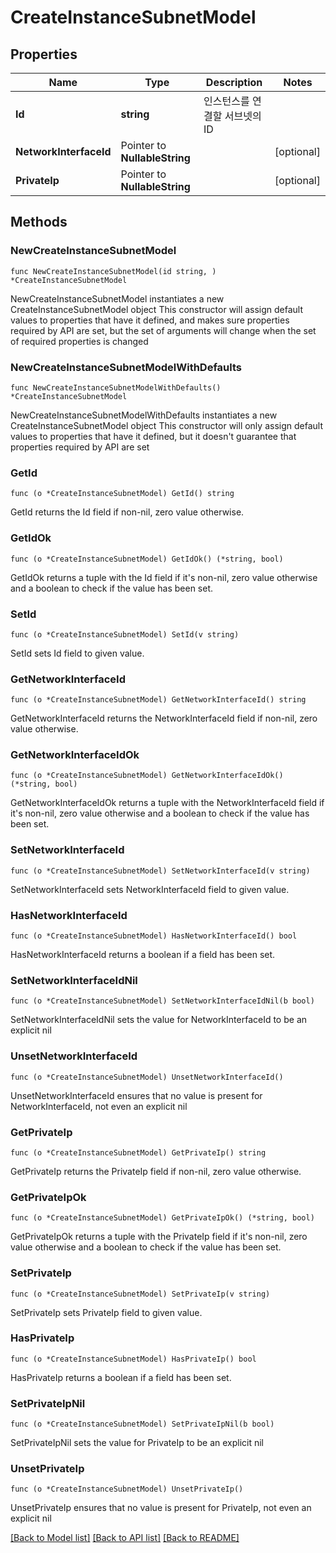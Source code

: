 # CreateInstanceSubnetModel

## Properties

Name | Type | Description | Notes
------------ | ------------- | ------------- | -------------
**Id** | **string** | 인스턴스를 연결할 서브넷의 ID | 
**NetworkInterfaceId** | Pointer to **NullableString** |  | [optional] 
**PrivateIp** | Pointer to **NullableString** |  | [optional] 

## Methods

### NewCreateInstanceSubnetModel

`func NewCreateInstanceSubnetModel(id string, ) *CreateInstanceSubnetModel`

NewCreateInstanceSubnetModel instantiates a new CreateInstanceSubnetModel object
This constructor will assign default values to properties that have it defined,
and makes sure properties required by API are set, but the set of arguments
will change when the set of required properties is changed

### NewCreateInstanceSubnetModelWithDefaults

`func NewCreateInstanceSubnetModelWithDefaults() *CreateInstanceSubnetModel`

NewCreateInstanceSubnetModelWithDefaults instantiates a new CreateInstanceSubnetModel object
This constructor will only assign default values to properties that have it defined,
but it doesn't guarantee that properties required by API are set

### GetId

`func (o *CreateInstanceSubnetModel) GetId() string`

GetId returns the Id field if non-nil, zero value otherwise.

### GetIdOk

`func (o *CreateInstanceSubnetModel) GetIdOk() (*string, bool)`

GetIdOk returns a tuple with the Id field if it's non-nil, zero value otherwise
and a boolean to check if the value has been set.

### SetId

`func (o *CreateInstanceSubnetModel) SetId(v string)`

SetId sets Id field to given value.


### GetNetworkInterfaceId

`func (o *CreateInstanceSubnetModel) GetNetworkInterfaceId() string`

GetNetworkInterfaceId returns the NetworkInterfaceId field if non-nil, zero value otherwise.

### GetNetworkInterfaceIdOk

`func (o *CreateInstanceSubnetModel) GetNetworkInterfaceIdOk() (*string, bool)`

GetNetworkInterfaceIdOk returns a tuple with the NetworkInterfaceId field if it's non-nil, zero value otherwise
and a boolean to check if the value has been set.

### SetNetworkInterfaceId

`func (o *CreateInstanceSubnetModel) SetNetworkInterfaceId(v string)`

SetNetworkInterfaceId sets NetworkInterfaceId field to given value.

### HasNetworkInterfaceId

`func (o *CreateInstanceSubnetModel) HasNetworkInterfaceId() bool`

HasNetworkInterfaceId returns a boolean if a field has been set.

### SetNetworkInterfaceIdNil

`func (o *CreateInstanceSubnetModel) SetNetworkInterfaceIdNil(b bool)`

 SetNetworkInterfaceIdNil sets the value for NetworkInterfaceId to be an explicit nil

### UnsetNetworkInterfaceId
`func (o *CreateInstanceSubnetModel) UnsetNetworkInterfaceId()`

UnsetNetworkInterfaceId ensures that no value is present for NetworkInterfaceId, not even an explicit nil
### GetPrivateIp

`func (o *CreateInstanceSubnetModel) GetPrivateIp() string`

GetPrivateIp returns the PrivateIp field if non-nil, zero value otherwise.

### GetPrivateIpOk

`func (o *CreateInstanceSubnetModel) GetPrivateIpOk() (*string, bool)`

GetPrivateIpOk returns a tuple with the PrivateIp field if it's non-nil, zero value otherwise
and a boolean to check if the value has been set.

### SetPrivateIp

`func (o *CreateInstanceSubnetModel) SetPrivateIp(v string)`

SetPrivateIp sets PrivateIp field to given value.

### HasPrivateIp

`func (o *CreateInstanceSubnetModel) HasPrivateIp() bool`

HasPrivateIp returns a boolean if a field has been set.

### SetPrivateIpNil

`func (o *CreateInstanceSubnetModel) SetPrivateIpNil(b bool)`

 SetPrivateIpNil sets the value for PrivateIp to be an explicit nil

### UnsetPrivateIp
`func (o *CreateInstanceSubnetModel) UnsetPrivateIp()`

UnsetPrivateIp ensures that no value is present for PrivateIp, not even an explicit nil

[[Back to Model list]](../README.md#documentation-for-models) [[Back to API list]](../README.md#documentation-for-api-endpoints) [[Back to README]](../README.md)


